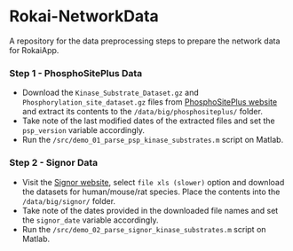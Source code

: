 # Rokai-NetworkData
A repository for the data preprocessing steps to prepare the network data for RokaiApp.

### Step 1 - PhosphoSitePlus Data
- Download the ``Kinase_Substrate_Dataset.gz`` and ``Phosphorylation_site_dataset.gz`` files from [PhosphoSitePlus website](https://www.phosphosite.org/staticDownloads) and extract its contents to the ``/data/big/phosphositeplus/`` folder. 
- Take note of the last modified dates of the extracted files and set the ``psp_version`` variable accordingly.
- Run the ``/src/demo_01_parse_psp_kinase_substrates.m`` script on Matlab. 

### Step 2 - Signor Data
- Visit the [Signor website](https://signor.uniroma2.it/downloads.php), select ``file xls (slower)`` option and download the datasets for human/mouse/rat species. Place the contents into the ``/data/big/signor/`` folder. 
- Take note of the dates provided in the downloaded file names and set the ``signor_date`` variable accordingly.
- Run the ``/src/demo_02_parse_signor_kinase_substrates.m`` script on Matlab. 
